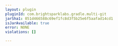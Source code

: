 ```yaml
---
layout: plugin
pluginId: com.brightsparklabs.gradle.multi-git
jarSha1: 051d466588c69ef1fc8d3f5b25e6f5aafad14cd1
isJarAvailable: true
error: NONE
violations: []

---
```

